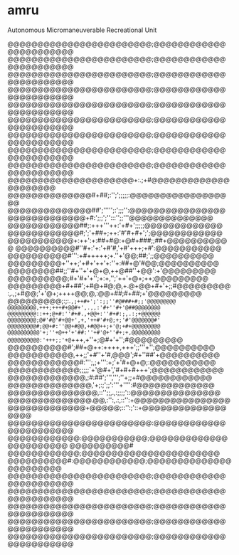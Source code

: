 # amru
Autonomous Micromaneuverable Recreational Unit

@@@@@@@@@@@@@@@@@@@@@@@@;@@@@@@@@@@@@@@@@@@@@@@@
@@@@@@@@@@@@@@@@@@@@@@@@;@@@@@@@@@@@@@@@@@@@@@@@
@@@@@@@@@@@@@@@@@@@@@@@@;@@@@@@@@@@@@@@@@@@@@@@@
@@@@@@@@@@@@@@@@@@@@@@@@;@@@@@@@@@@@@@@@@@@@@@@@
@@@@@@@@@@@@@@@@@@@@@@@@;@@@@@@@@@@@@@@@@@@@@@@@
@@@@@@@@@@@@@@@@@@@@@@@@;@@@@@@@@@@@@@@@@@@@@@@@
@@@@@@@@@@@@@@@@@@@@@@@@;@@@@@@@@@@@@@@@@@@@@@@@
@@@@@@@@@@@@@@@@@@@@@@@@;@@@@@@@@@@@@@@@@@@@@@@@
@@@@@@@@@@@@@@@@@@@@@@@@;@@@@@@@@@@@@@@@@@@@@@@@
@@@@@@@@@@@@@@@@@@@@@+:.;+#@@@@@@@@@@@@@@@@@@@@@
@@@@@@@@@@@@@@#+##;:'';';;;;;:@@@@@@@@@@@@@@@@@@
@@@@@@@@@@@@@@##';''''';:';;;'':@@@@@@@@@@@@@@@@
@@@@@@@@@@@@@+#:';;;';'':::'';;'''@@@@@@@@@@@@@@
@@@@@@@@@@@@##;:+++'''++:'+#+';;;;;@@@@@@@@@@@@@
@@@@@@@@@@@@#;';'+##+;++:'#'#+#+';';@@@@@@@@@@@@
@@@@@@@@@@@+:++':+:##+#@:+@#+###;;##+@@@@@@@@@@@
@@@@@@@@@@#''#+:'+:'+#'#,'+#'+++;+#':@@@@@@@@@@@
@@@@@@@@@@#''':+#+++++;+.''+'@@;##;';;@@@@@@@@@@
@@@@@@@@@+''++;'+#+'++'+:''+:##+@'#@@;@@@@@@@@@@
@@@@@@@@##;;''#+''+'+@+@,++@##''+@@':+'@@@@@@@@@
@@@@@@@@@@;#+'#+'+'';+:+,'';'++'+@+;++;@@@@@@@@@
@@@@@@@@@+#+##';+#@+#@;@,+.@+@@+#+'+;;#@@@@@@@@@
:,.,;+#@@;'+'@+;++++@@;@,:@@+##;#+##;+'@@@@@@@@@
@@@@@@@@@;:;:.`,;++#+';':;;''#@###+#;;'@@@@@@@@@
@@@@@@@@@,+++;+++#+@@#+',.,,:'#+''#+'@##@@@@@@@@
@@@@@@@@@::++;@+#:''#+#.,+@@+:''#+#:;,.:;+@@@@@@
@@@@@@@@@;@#'#@'#+@@+',+,'++#'#+@;+;'#'@@@@@@@#'
@@@@@@@@@#;@@+#:''@@+#@@,+#@@++;+'@;+#+@@@@@@@@@
@@@@@@@@@@'+;''+@++'+'##:''+#'@+''#+;+,@@@@@@@@@
@@@@@@@@@@:'+++;;'+@`+++,+''+;@#+'+'';#@@@@@@@@@
@@@@@@@@@@#';##+@++:++++,+++';;'''+'';@@@@@@@@@@
@@@@@@@@@@@,++;;'+#''+'#,@@@';#+''##'+@@@@@@@@@@
@@@@@@@@@@@@#:''';,;+''':+;'+'#+@+@;:@@@@@@@@@@@
@@@@@@@@@@@@;;;;;`+'@#+','#+#+#+++';@@@@@@@@@@@@
@@@@@@@@@@@@@,;#:##';''',''';''+;;+#@@@@@@@@@@@@
@@@@@@@@@@@@@@,'+;:;';;':'''+'''':#@@@@@@@@@@@@@
@@@@@@@@@@@@@@@,::'';;,.,:;;;;'::@@@@@@@@@@@@@@@
@@@@@@@@@@@@@@.@@,:'':,.:,::'':+@@@@@@@@@@@@@@@@
@@@@@@@@@@@@@+@@@@@;::'':;'::+@@@@@@@@@@@@@@@@@@
@@@@@@@@@@@@@@@@@@@@@@@@:@@@@@@@@@@@@@@@@@@@@@@@
@@@@@@@@@@@@:@@@@@@@@@@@;@@@@@@@@@@@@@@@@@@@@@@@
@@@@@@@@@@# @@@@@@@@@@@@;@@@@@@@@@@@@@@@@@@@@@@@
@@@@@@@@@@#:@@@@@@@@@@@@;@@@@@@@@@@@@@@@@@@@@@@@
@@@@@@@@@@@@@@@@@@@@@@@@;@@@@@@@@@@@@@@@@@@@@@@@
@@@@@@@@@@@@@@@@@@@@@@@@;@@@@@@@@@@@@@@@@@@@@@@@
@@@@@@@@@@@@@@@@@@@@@@@@;@@@@@@@@@@@@@@@@@@@@@@@
@@@@@@@@@@@@@@@@@@@@@@@@;@@@@@@@@@@@@@@@@@@@@@@@
@@@@@@@@@@@@@@@@@@@@@@@@;@@@@@@@@@@@@@@@@@@@@@@@
